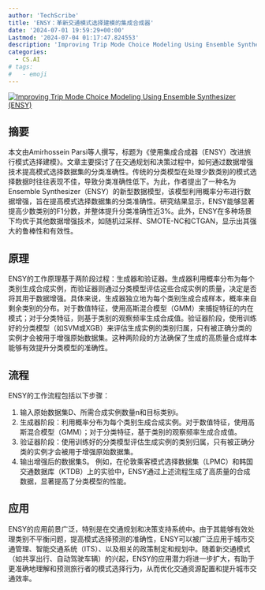 ```yaml
---
author: 'TechScribe'
title: 'ENSY：革新交通模式选择建模的集成合成器'
date: '2024-07-01 19:59:29+00:00'
Lastmod: '2024-07-04 01:17:47.824553'
description: 'Improving Trip Mode Choice Modeling Using Ensemble Synthesizer (ENSY)'
categories:
  - CS.AI
# tags:
#   - emoji
---
```


[![Improving Trip Mode Choice Modeling Using Ensemble Synthesizer (ENSY)](https://arxiv-research-1301205113.cos.ap-guangzhou.myqcloud.com/images/2407.01769v1.pdf_0.jpg)](https://arxiv.org/abs/2407.01769v1)

## 摘要

本文由Amirhossein Parsi等人撰写，标题为《使用集成合成器（ENSY）改进旅行模式选择建模》。文章主要探讨了在交通规划和决策过程中，如何通过数据增强技术提高模式选择数据集的分类准确性。传统的分类模型在处理少数类别的模式选择数据时往往表现不佳，导致分类准确性低下。为此，作者提出了一种名为Ensemble Synthesizer（ENSY）的新型数据模型，该模型利用概率分布进行数据增强，旨在提高模式选择数据集的分类准确性。研究结果显示，ENSY能够显著提高少数类别的F1分数，并整体提升分类准确性近3%。此外，ENSY在多种场景下均优于其他数据增强技术，如随机过采样、SMOTE-NC和CTGAN，显示出其强大的鲁棒性和有效性。<!--more-->

## 原理

ENSY的工作原理基于两阶段过程：生成器和验证器。生成器利用概率分布为每个类别生成合成实例，而验证器则通过分类模型评估这些合成实例的质量，决定是否将其用于数据增强。具体来说，生成器独立地为每个类别生成合成样本，概率来自剩余类别的分布。对于数值特征，使用高斯混合模型（GMM）来捕捉特征的内在模式；对于分类特征，则基于类别的观察频率生成合成值。验证器阶段，使用训练好的分类模型（如SVM或XGB）来评估生成实例的类别归属，只有被正确分类的实例才会被用于增强原始数据集。这种两阶段的方法确保了生成的高质量合成样本能够有效提升分类模型的准确性。

## 流程

ENSY的工作流程包括以下步骤：
1. 输入原始数据集D、所需合成实例数量n和目标类别i。
2. 生成器阶段：利用概率分布为每个类别生成合成实例。对于数值特征，使用高斯混合模型（GMM）；对于分类特征，基于类别的观察频率生成合成值。
3. 验证器阶段：使用训练好的分类模型评估生成实例的类别归属，只有被正确分类的实例才会被用于增强原始数据集。
4. 输出增强后的数据集S。
例如，在伦敦乘客模式选择数据集（LPMC）和韩国交通数据库（KTDB）上的实验中，ENSY通过上述流程生成了高质量的合成数据，显著提高了分类模型的性能。

## 应用

ENSY的应用前景广泛，特别是在交通规划和决策支持系统中。由于其能够有效处理类别不平衡问题，提高模式选择预测的准确性，ENSY可以被广泛应用于城市交通管理、智能交通系统（ITS）、以及相关的政策制定和规划中。随着新交通模式（如共享出行、自动驾驶车辆）的兴起，ENSY的应用潜力将进一步扩大，有助于更准确地理解和预测旅行者的模式选择行为，从而优化交通资源配置和提升城市交通效率。